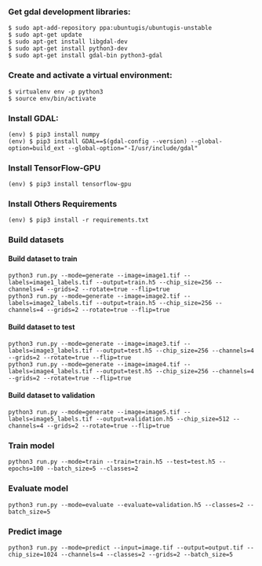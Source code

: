 ### Get gdal development libraries:

```
$ sudo apt-add-repository ppa:ubuntugis/ubuntugis-unstable
$ sudo apt-get update
$ sudo apt-get install libgdal-dev
$ sudo apt-get install python3-dev
$ sudo apt-get install gdal-bin python3-gdal
```

### Create and activate a virtual environment:

```
$ virtualenv env -p python3
$ source env/bin/activate
```

### Install GDAL:

```
(env) $ pip3 install numpy
(env) $ pip3 install GDAL==$(gdal-config --version) --global-option=build_ext --global-option="-I/usr/include/gdal"
```

### Install TensorFlow-GPU
```
(env) $ pip3 install tensorflow-gpu
```

### Install Others Requirements

```
(env) $ pip3 install -r requirements.txt
```


### Build datasets
#### Build dataset to train
```
python3 run.py --mode=generate --image=image1.tif --labels=image1_labels.tif --output=train.h5 --chip_size=256 --channels=4 --grids=2 --rotate=true --flip=true
python3 run.py --mode=generate --image=image2.tif --labels=image2_labels.tif --output=train.h5 --chip_size=256 --channels=4 --grids=2 --rotate=true --flip=true

```

#### Build dataset to test
```
python3 run.py --mode=generate --image=image3.tif --labels=image3_labels.tif --output=test.h5 --chip_size=256 --channels=4 --grids=2 --rotate=true --flip=true
python3 run.py --mode=generate --image=image4.tif --labels=image4_labels.tif --output=test.h5 --chip_size=256 --channels=4 --grids=2 --rotate=true --flip=true

```

#### Build dataset to validation
```
python3 run.py --mode=generate --image=image5.tif --labels=image5_labels.tif --output=validation.h5 --chip_size=512 --channels=4 --grids=2 --rotate=true --flip=true
```

### Train model

```
python3 run.py --mode=train --train=train.h5 --test=test.h5 --epochs=100 --batch_size=5 --classes=2
```

### Evaluate model

```
python3 run.py --mode=evaluate --evaluate=validation.h5 --classes=2 --batch_size=5 
```

### Predict image

```
python3 run.py --mode=predict --input=image.tif --output=output.tif --chip_size=1024 --channels=4 --classes=2 --grids=2 --batch_size=5
```
